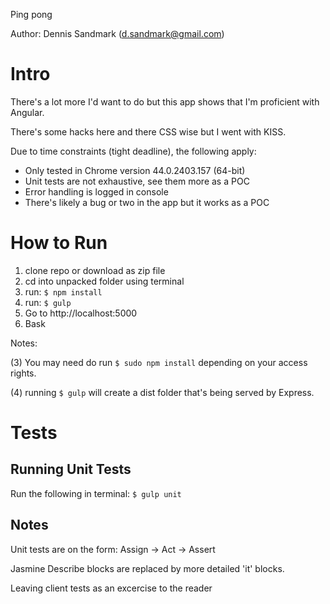 Ping pong

Author: Dennis Sandmark (d.sandmark@gmail.com)

# Intro
There's a lot more I'd want to do but this app shows
that I'm proficient with Angular.

There's some hacks here and there CSS wise but I went with KISS.

Due to time constraints (tight deadline), the following apply:
* Only tested in Chrome version 44.0.2403.157 (64-bit)
* Unit tests are not exhaustive, see them more as a POC
* Error handling is logged in console
* There's likely a bug or two in the app but it works as a POC

# How to Run
1. clone repo or download as zip file
2. cd into unpacked folder using terminal
3. run: `$ npm install`
4. run: `$ gulp`
5. Go to http://localhost:5000
6. Bask

Notes:

(3) You may need do run `$ sudo npm install` depending on your access rights.

(4) running `$ gulp` will create a dist folder that's being served by Express.

# Tests

## Running Unit Tests
Run the following in terminal: `$ gulp unit`

## Notes
Unit tests are on the form: Assign -> Act -> Assert

Jasmine Describe blocks are replaced by more detailed 'it' blocks.

Leaving client tests as an excercise to the reader
